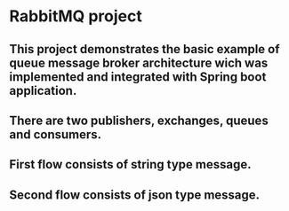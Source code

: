 # RabbitMQ project
## This project demonstrates the basic example of queue message broker architecture wich was implemented and integrated with Spring boot application.
## There are two publishers, exchanges, queues and consumers.
## First flow consists of string type message.
## Second flow consists of json type message.